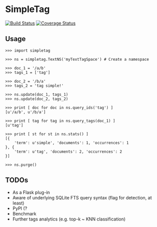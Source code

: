 # SimpleTag

[![Build Status](https://travis-ci.org/yangacer/simpletag.svg?branch=master)](https://travis-ci.org/yangacer/simpletag)
[![Coverage Status](https://coveralls.io/repos/yangacer/simpletag/badge.svg?branch=master&service=github)](https://coveralls.io/github/yangacer/simpletag?branch=master)

## Usage

```
>>> import simpletag

>>> ns = simpletag.TextNS('myTextTagSpace') # Create a namespace

>>> doc_1 = '/a/b'
>>> tags_1 = ['tag']

>>> doc_2 = '/b/a'
>>> tags_2 = 'tag simple!'

>>> ns.update(doc_1, tags_1)
>>> ns.update(doc_2, tags_2)

>>> print [ doc for doc in ns.query_ids('tag') ]
[u'/a/b', u'/b/a']

>>> print [ tag for tag in ns.query_tags(doc_1) ]
[u'tag']

>>> print [ st for st in ns.stats() ]
[{
    'term': u'simple', 'documents': 1, 'occurrences': 1
}, {
    'term': u'tag', 'documents': 2, 'occurrences': 2
}]

>>> ns.purge()
```

## TODOs

- As a Flask plug-in
- Aware of underlying SQLite FTS query syntax (flag for detection, at least)
- PyPI (?
- Benchmark
- Further tags analytics (e.g. top-k ~ KNN classification)

